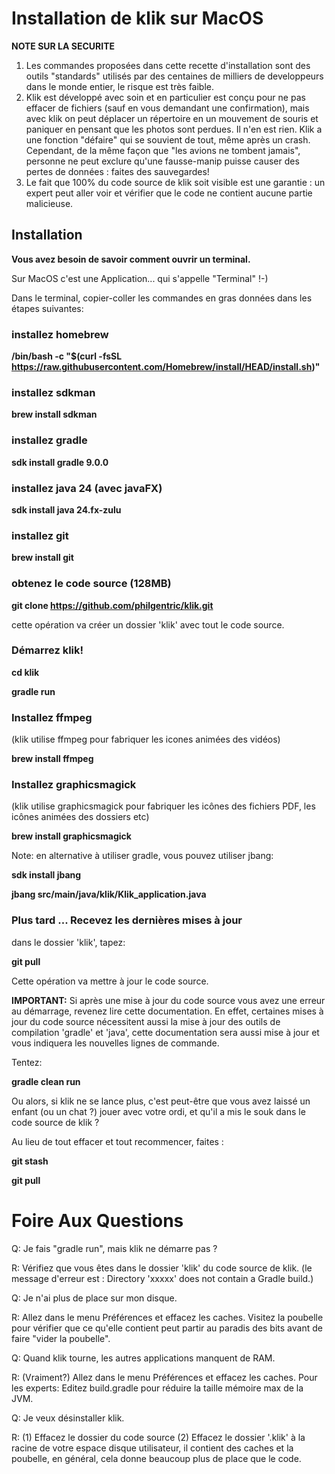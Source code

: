 # Installation de klik sur MacOS

**NOTE SUR LA SECURITE** 

1. Les commandes proposées dans cette recette d'installation sont des outils "standards" utilisés par des centaines de milliers de developpeurs dans le monde entier, le risque est très faible.
2. Klik est développé avec soin et en particulier est conçu pour ne pas effacer de fichiers (sauf en vous demandant une confirmation), mais avec klik on peut déplacer un répertoire en un mouvement de souris et paniquer en pensant que les photos sont perdues. Il n'en est rien. Klik a une fonction "défaire" qui se souvient de tout, même après un crash. Cependant, de la même façon que "les avions ne tombent jamais", personne ne peut exclure qu'une fausse-manip puisse causer des pertes de données : faites des sauvegardes!
3. Le fait que 100% du code source de klik soit visible est une garantie : un expert peut aller voir et vérifier que le code ne contient aucune partie malicieuse.

## Installation

**Vous avez besoin de savoir comment ouvrir un terminal.**

Sur MacOS c'est une Application... qui s'appelle "Terminal" !-)

Dans le terminal, copier-coller les commandes en gras données dans les étapes suivantes:


### installez homebrew

**/bin/bash -c "$(curl -fsSL https://raw.githubusercontent.com/Homebrew/install/HEAD/install.sh)"**

### installez sdkman

**brew install sdkman**

### installez gradle

**sdk install gradle 9.0.0**

### installez java 24 (avec javaFX) 

**sdk install java 24.fx-zulu**

### installez git

**brew install git**

### obtenez le code source (128MB)

**git clone https://github.com/philgentric/klik.git**

cette opération va créer un dossier 'klik' avec tout le code source. 

### Démarrez klik!

**cd klik**

**gradle run**

### Installez ffmpeg

(klik utilise ffmpeg pour fabriquer les icones animées des vidéos)

**brew install ffmpeg**

### Installez graphicsmagick

(klik utilise graphicsmagick pour fabriquer les icônes des fichiers PDF, les icônes animées des dossiers etc)

**brew install graphicsmagick**



Note: en alternative à utiliser gradle, vous pouvez utiliser jbang:

**sdk install jbang**

**jbang src/main/java/klik/Klik_application.java**

### Plus tard ... Recevez les dernières mises à jour

dans le dossier 'klik', tapez:

**git pull**

Cette opération va mettre à jour le code source.

**IMPORTANT:**
Si après une mise à jour du code source vous avez une erreur au démarrage, revenez lire cette documentation. En effet, certaines mises à jour du code source nécessitent aussi la mise à jour des outils de compilation 'gradle' et 'java', cette documentation sera aussi mise à jour et vous indiquera les nouvelles lignes de commande.

Tentez:

**gradle clean run**

Ou alors, si klik ne se lance plus, c'est peut-être que vous avez laissé un enfant (ou un chat ?) jouer avec votre ordi, et qu'il a mis le souk dans le code source de klik ?

Au lieu de tout effacer et tout recommencer, faites :

**git stash**

**git pull**

# Foire Aux Questions

Q: Je fais "gradle run", mais klik ne démarre pas ?

R: Vérifiez que vous êtes dans le dossier 'klik' du code source de klik. (le message d'erreur est : Directory 'xxxxx' does not contain a Gradle build.)

Q: Je n'ai plus de place sur mon disque.

R: Allez dans le menu Préférences et effacez les caches. Visitez la poubelle pour vérifier que ce qu'elle contient peut partir au paradis des bits avant de faire "vider la poubelle".

Q: Quand klik tourne, les autres applications manquent de RAM.

R: (Vraiment?) Allez dans le menu Préférences et effacez les caches. Pour les experts: Editez build.gradle pour réduire la taille mémoire max de la JVM. 

Q: Je veux désinstaller klik.

R: (1) Effacez le dossier du code source (2) Effacez le dossier '.klik' à la racine de votre espace disque utilisateur, il contient des caches et la poubelle, en général, cela donne beaucoup plus de place que le code.